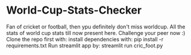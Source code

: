 # World-Cup-Stats-Checker
Fan of cricket or football, then ypu definitely don't miss worldcup. All the stats of world cup stats till now present here. Challenge your peer now :)
Clone the repo first with: 
install dependencies with: pip install -r requirements.txt
Run streamlit app by: streamlit run cric_foot.py
